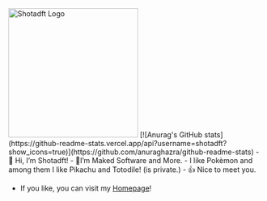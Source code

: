 <img src="https://www.shotadft.com/img/shotadft_icon_a.webp" width="256" alt="Shotadft Logo">
[![Anurag's GitHub stats](https://github-readme-stats.vercel.app/api?username=shotadft?show_icons=true)](https://github.com/anuraghazra/github-readme-stats)
- 👋 Hi, I’m Shotadft!
- 📁I’m Maked Software and More.
- I like Pokèmon and among them I like Pikachu and Totodile! (is private.)
- 👍 Nice to meet you.

- If you like, you can visit my [Homepage](https://www.shotadft.com/)!
<!-- But, I'm 1/8th Chinese and Japanese, this is a not that it matters! --->

<!---
shotadft/shotadft is a ✨ special ✨ repository because its `README.md` (this file) appears on your GitHub profile.
You can click the Preview link to take a look at your changes.
--->
